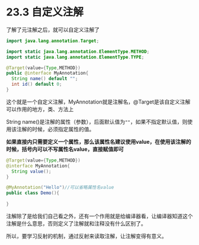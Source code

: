 # 23.3 自定义注解

了解了元注解之后，就可以自定义注解了



```java
import java.lang.annotation.Target;

import static java.lang.annotation.ElementType.METHOD;
import static java.lang.annotation.ElementType.TYPE;

@Target(value={Type,METHOD})
public @interface MyAnnotation{
  String name() default "";
  int id() default 0;
}
```

这个就是一个自定义注解，MyAnnotation就是注解名，@Target是该自定义注解可以作用的地方，类、方法上

String name()是注解的属性（参数），后面默认值为`""`，如果不指定默认值，则使用该注解的时候，必须指定属性的值。

**如果直接内只需要定义一个属性，那么该属性名建议使用value，在使用该注解的时候，括号内可以不写属性名value，直接赋值即可**

```java
@Target(value={Type,METHOD})
@interface MyAnnotation{
  String value();
}

@MyAnnotation("Hello")//可以省略属性名value
public class Demo(){
  
}
```



注解除了是给我们自己看之外，还有一个作用就是给编译器看，让编译器知道这个注解是什么意思，否则定义了注解就和注释没有什么区别了。

所以，要学习反射的机制，通过反射来读取注解，让注解变得有意义。